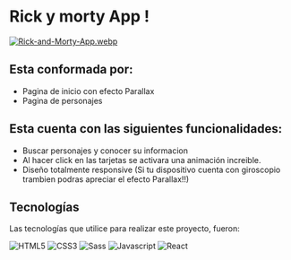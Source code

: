 # Rick y morty App !
[![Rick-and-Morty-App.webp](https://i.postimg.cc/BnFf47YN/Rick-and-Morty-App.webp)](https://postimg.cc/w19Gk2ds)


## Esta conformada por:
* Pagina de inicio con efecto Parallax
* Pagina de personajes

## Esta cuenta con las siguientes funcionalidades:
* Buscar personajes y conocer su informacion
* Al hacer click en las tarjetas se activara una animación increible.
* Diseño totalmente responsive (Si tu dispositivo cuenta con giroscopio trambien podras apreciar el efecto Parallax!!)

## Tecnologías
Las tecnologías que utilice para realizar este proyecto, fueron:


![HTML5](https://img.shields.io/badge/HTML5-E34F26?style=for-the-badge&logo=html5&logoColor=white)
![CSS3](https://img.shields.io/badge/CSS3-1572B6?style=for-the-badge&logo=css3&logoColor=white)
![Sass](https://img.shields.io/badge/Sass-CC6699?style=for-the-badge&logo=sass&logoColor=white)
![Javascript](https://img.shields.io/badge/JavaScript-F7DF1E?style=for-the-badge&logo=javascript&logoColor=black)
![React](https://img.shields.io/badge/React-20232A?style=for-the-badge&logo=react&logoColor=61DAFB)

